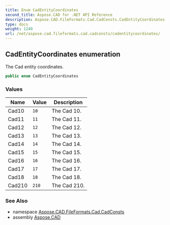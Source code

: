 ```yaml
---
title: Enum CadEntityCoordinates
second_title: Aspose.CAD for .NET API Reference
description: Aspose.CAD.FileFormats.Cad.CadConsts.CadEntityCoordinates enum. The Cad entity coordinates
type: docs
weight: 1240
url: /net/aspose.cad.fileformats.cad.cadconsts/cadentitycoordinates/
---
```

## CadEntityCoordinates enumeration

The Cad entity coordinates.

```csharp
public enum CadEntityCoordinates
```

### Values

| Name | Value | Description |
| --- | --- | --- |
| Cad10 | `10` | The Cad 10. |
| Cad11 | `11` | The Cad 11. |
| Cad12 | `12` | The Cad 12. |
| Cad13 | `13` | The Cad 13. |
| Cad14 | `14` | The Cad 14. |
| Cad15 | `15` | The Cad 15. |
| Cad16 | `16` | The Cad 16. |
| Cad17 | `17` | The Cad 17. |
| Cad18 | `18` | The Cad 18. |
| Cad210 | `210` | The Cad 210. |

### See Also

* namespace [Aspose.CAD.FileFormats.Cad.CadConsts](../../aspose.cad.fileformats.cad.cadconsts/)
* assembly [Aspose.CAD](../../)



